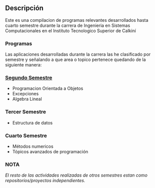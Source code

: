 ## Descripción
Este es una compilacion de programas relevantes desarrollados hasta cuarto semestre durante la carrera de Ingenieria en Sistemas Computacionales en el Instituto Tecnologico Superior de Calkiní

### Programas
Las aplicaciones desarrolladas durante la carrera las he clasificado por semestre y señalando a que area o topico pertenece quedando de la siguiente manera:

### [Segundo Semestre](Segundo-Semestre/README.md)
- Programacion Orientada a Objetos
- Excepciones
- Algebra Lineal

### Tercer Semestre
- Estructura de datos

### Cuarto Semestre
- Métodos numericos
- Tópicos avanzados de programación

### NOTA
*El resto de las actividades realizadas de otros semestres estan como repositorios/proyectos independientes.*
